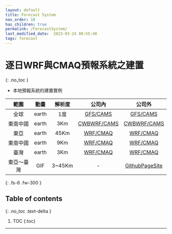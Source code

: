 ```yaml
---
layout: default
title: Forecast System
nav_order: 10
has_children: true
permalink: /ForecastSystem/
last_modified_date:  2023-03-24 08:55:48
tags: forecast
---
```


# 逐日WRF與CMAQ預報系統之建置
{: .no_toc }

- 本地預報系統的建置實例

範圍|動畫|解析度|公司內|公司外
:-:|:-:|:-:|:-:|:-:
全球|earth|1度|[GFS/CAMS](http://200.200.31.47:8080)|[GFS/CAMS](http://125.229.149.182:8080)
東南中國|earth|3Km|[CWBWRF/CAMS](http://200.200.31.47:8083)|[CWBWRF/CAMS](http://125.229.149.182:8083)
東亞|earth|45Km|[WRF/CMAQ](http://200.200.31.47:8084)|[WRF/CMAQ](http://125.229.149.182:8084)
東南中國|earth|9Km|[WRF/CMAQ](http://200.200.31.47:8085)|[WRF/CMAQ](http://125.229.149.182:8085)
臺灣|earth|3Km|[WRF/CMAQ](http://200.200.31.47:8086)|[WRF/CMAQ](http://125.229.149.182:8086)
東亞～臺灣|GIF|3~45Km|-|[GithubPageSite](https://sinotec2.github.io/cmaq_forecast/)


{: .fs-6 .fw-300 }

## Table of contents
{: .no_toc .text-delta }

1. TOC
{:toc}

---


